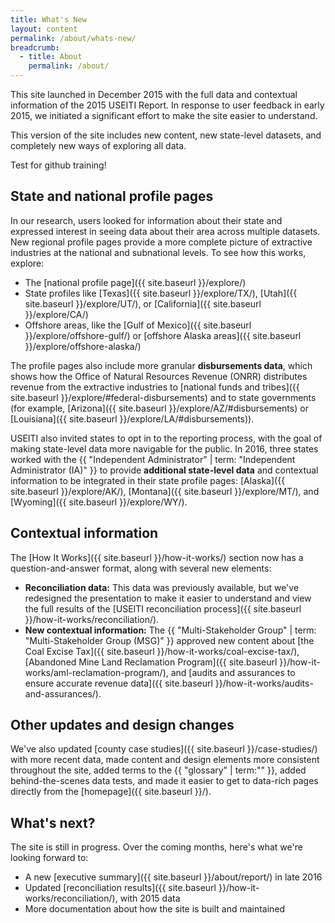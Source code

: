 ```yaml
---
title: What's New
layout: content
permalink: /about/whats-new/
breadcrumb:
  - title: About
    permalink: /about/
---
```


This site launched in December 2015 with the full data and contextual information of the 2015 USEITI Report. In response to user feedback in early 2015, we initiated a significant effort to make the site easier to understand.

This version of the site includes new content, new state-level datasets, and completely new ways of exploring all data.

Test for github training!

## State and national profile pages

In our research, users looked for information about their state and expressed interest in seeing data about their area across multiple datasets. New regional profile pages provide a more complete picture of extractive industries at the national and subnational levels. To see how this works, explore:

* The [national profile page]({{ site.baseurl }}/explore/)
* State profiles like [Texas]({{ site.baseurl }}/explore/TX/), [Utah]({{ site.baseurl }}/explore/UT/), or [California]({{ site.baseurl }}/explore/CA/)
* Offshore areas, like the [Gulf of Mexico]({{ site.baseurl }}/explore/offshore-gulf/) or [offshore Alaska areas]({{ site.baseurl }}/explore/offshore-alaska/)

The profile pages also include more granular **disbursements data**, which shows how the Office of Natural Resources Revenue (ONRR) distributes revenue from the extractive industries to [national funds and tribes]({{ site.baseurl }}/explore/#federal-disbursements) and to state governments (for example, [Arizona]({{ site.baseurl }}/explore/AZ/#disbursements) or [Louisiana]({{ site.baseurl }}/explore/LA/#disbursements)).

USEITI also invited states to opt in to the reporting process, with the goal of making state-level data more navigable for the public. In 2016, three states worked with the {{ "Independent Administrator" | term: "Independent Administrator (IA)" }} to provide **additional state-level data** and contextual information to be integrated in their state profile pages: [Alaska]({{ site.baseurl }}/explore/AK/), [Montana]({{ site.baseurl }}/explore/MT/), and [Wyoming]({{ site.baseurl }}/explore/WY/).

## Contextual information

The [How It Works]({{ site.baseurl }}/how-it-works/) section now has a question-and-answer format, along with several new elements:

* **Reconciliation data:** This data was previously available, but we've redesigned the presentation to make it easier to understand and view the full results of the [USEITI reconciliation process]({{ site.baseurl }}/how-it-works/reconciliation/).
* **New contextual information:** The {{ "Multi-Stakeholder Group" | term: "Multi-Stakeholder Group (MSG)" }} approved new content about [the Coal Excise Tax]({{ site.baseurl }}/how-it-works/coal-excise-tax/), [Abandoned Mine Land Reclamation Program]({{ site.baseurl }}/how-it-works/aml-reclamation-program/), and [audits and assurances to ensure accurate revenue data]({{ site.baseurl }}/how-it-works/audits-and-assurances/).

## Other updates and design changes

We've also updated [county case studies]({{ site.baseurl }}/case-studies/) with more recent data, made content and design elements more consistent throughout the site, added terms to the {{ "glossary" | term:"" }}, added behind-the-scenes data tests, and made it easier to get to data-rich pages directly from the [homepage]({{ site.baseurl }}/).

## What's next?

The site is still in progress. Over the coming months, here's what we're looking forward to:

* A new [executive summary]({{ site.baseurl }}/about/report/) in late 2016
* Updated [reconciliation results]({{ site.baseurl }}/how-it-works/reconciliation/), with 2015 data
* More documentation about how the site is built and maintained



<!--
    ## Past versions

    > The initial USEITI beta site launched in early 2015, offering visualizations that showed how natural resources generate revenue across the country and where the money goes.
    >
    > This site, which launched in December 2015, makes the data easier to use, improves the site structure, and provides context about the government's role in extractive industries.
    >
    > We've also added new information and datasets to explore:

    * **Production data:** Sales volumes and revenue have long been used to estimate how much of each resource was produced. Here, for the first time, you can find more precise data on what resources were produced on federal lands. [Explore federal production data.]({{ site.baseurl }}/explore/#federal-production)
    * **Federal revenue by company:** See what revenue the government received from production on federal lands, sorted by company. [Explore federal revenue by company.]({{ site.baseurl }}/explore/#revenue)
    * **Reconciliation data:** A number of companies were asked to submit data for reconciliation with Department of Interior revenue data. Of the 45 companies invited, 35 participated. [Download reconciliation data.]({{ site.baseurl }}/downloads/reconciliation/)
    * **How it works:** Beyond the numbers, we've included new narratives explaining how the whole system of leasing federal land and collecting royalties on extracted materials works in the U.S. [Learn how it works.]({{ site.baseurl }}/how-it-works/)
 -->
